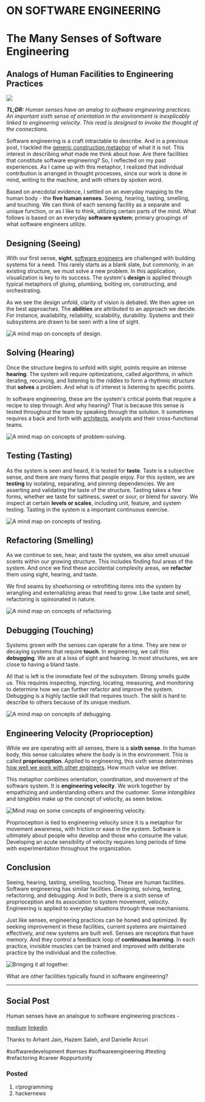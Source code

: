 # ON SOFTWARE ENGINEERING
# The Many Senses of Software Engineering
## Analogs of Human Facilities to Engineering Practices

![](images/17-01.jpeg)

***TL;DR:** Human senses have an analog to software engineering practices. An important sixth sense of orientation in the environment is inexplicably linked to engineering velocity. This read is designed to invoke the thought of the connections.*

Software engineering is a craft intractable to describe. And in a previous post, I tackled the [generic construction metaphor](https://medium.com/hackernoon/software-is-unlike-construction-c0284ee4b723) of what it is not. This interest in describing *what* made me think about *how*. Are there facilities that constitute software engineering? So, I reflected on my past experiences. As I came up with this metaphor, I realized that individual contribution is arranged in thought processes, since our work is done in mind, writing to the machine, and with others by spoken word.

Based on anecdotal evidence, I settled on an everyday mapping to the human body - the **five human senses**. Seeing, hearing, tasting, smelling, and touching. We can think of each sensing facility as a separate and unique function, or as I like to think, utilizing certain parts of the mind. What follows is based on an everyday **software system**; primary groupings of what software engineers utilize.

## Designing (Seeing)

With our first sense, **sight**, [software engineers](https://dev.to/solidi/what-is-a-software-engineer-anyway-3fb2) are challenged with building systems for a need. This rarely starts as a blank slate, but commonly, in an existing structure, we must solve a new problem. In this application, visualization is key to its success. The system's **design** is applied through typical metaphors of gluing, plumbing, bolting on, constructing, and orchestrating.

As we see the design unfold, clarity of vision is debated. We then agree on the best approaches. The **abilities** are attributed to an approach we decide. For instance, availability, reliability, scalability, durability. Systems and their subsystems are drawn to be seen with a line of sight.

![A mind map on concepts of design.](images/17-02.png)

## Solving (Hearing)

Once the structure begins to unfold with sight, points require an intense **hearing**. The system will require optimizations, called algorithms, in which iterating, recursing, and listening to the riddles to form a rhythmic structure that **solves** a problem. And what is of interest is listening to specific points.

In software engineering, these are the system's critical points that require a recipe to step through. And why hearing? That is because this sense is tested throughout the team by speaking through the solution. It sometimes requires a back and forth with [architects](https://dev.to/solidi/what-is-a-principal-engineer-anyway-55n0), analysts and their cross-functional teams.

![A mind map on concepts of problem-solving.](images/17-03.png)

## Testing (Tasting)

As the system is seen and heard, it is tested for **taste**. Taste is a subjective sense, and there are many forms that people enjoy. For this system, we are **testing** by isolating, separating, and pinning dependencies. We are asserting and validating the taste of the structure. Tasting takes a few forms, whether we taste for saltiness, sweet or sour, or blend for savory. We inspect at certain **levels or scales**, including unit, feature, and system testing. Tasting in the system is a important continuous exercise.

![A mind map on concepts of testing.](images/17-04.png)

## Refactoring (Smelling)

As we continue to see, hear, and taste the system, we also smell unusual scents within our growing structure. This includes finding foul areas of the system. And once we find these accidental complexity areas, we **refactor** them using sight, hearing, and taste.

We find seams by shoehorning or retrofitting items into the system by wrangling and externalizing areas that need to grow. Like taste and smell, refactoring is opinionated in nature.

![A mind map on concepts of refactoring.](images/17-05.png)

## Debugging (Touching)

Systems grown with the senses can operate for a time. They are new or decaying systems that require **touch**. In engineering, we call this **debugging**. We are at a loss of sight and hearing. In most structures, we are close to having a bland taste.

All that is left is the immediate feel of the subsystem. Strong smells guide us. This requires inspecting, injecting, locating, measuring, and monitoring to determine how we can further refactor and improve the system. Debugging is a highly tactile skill that requires touch. The skill is hard to describe to others because of its unique medium.

![A mind map on concepts of debugging.](images/17-06.png)

## Engineering Velocity (Proprioception)

While we are operating with all senses, there is a **sixth sense**. In the human body, this sense calculates where the body is in the environment. This is called **proprioception**. Applied to engineering, this sixth sense determines [how well we work with other engineers](https://medium.com/@solidi/in-software-philosophy-is-delegation-c786dd3a16cf). How much value we deliver.

This metaphor combines orientation, coordination, and movement of the software system. It is **engineering velocity**. We work together by empathizing and understanding others and the customer. Some *intangibles* and *tangibles* make up the concept of velocity, as seen below.

![Mind map on some concepts of engineering velocity.](images/17-07.png)

Proprioception is tied to engineering velocity since it is a metaphor for movement awareness, with friction or ease in the system. Software is ultimately about people who develop and those who consume the value. Developing an acute sensibility of velocity requires long periods of time with experimentation throughout the organization.

## Conclusion

Seeing, hearing, tasting, smelling, touching. These are human facilities. Software engineering has similar facilities. Designing, solving, testing, refactoring, and debugging. And in both, there is a sixth sense of proprioception and its association to system movement, velocity. Engineering is applied to everyday situations through these mechanisms.

Just like senses, engineering practices can be honed and optimized. By seeking improvement in these facilities, current systems are maintained effectively, and new systems are built well. Senses are receptors that have memory. And they control a feedback loop of **continuous learning**. In each practice, invisible muscles can be trained and improved with deliberate practice by the individual and the collective.

![Bringing it all together.](images/17-08.png)

What are other facilities typically found in software engineering?

---

## Social Post

Human senses have an analogue to software engineering practices -

[medium](https://levelup.gitconnected.com/the-many-senses-of-software-engineering-aba9f289498c)
[linkedin](https://www.linkedin.com/pulse/many-senses-software-engineering-douglas-w-arcuri/)

Thanks to Arhant Jain, Hazem Saleh, and Danielle Arcuri

#softwaredevelopment #senses #softwareengineering #testing #refactoring #career #oppurtunity

### Posted

1. r/programming
1. hackernews
